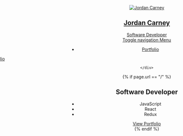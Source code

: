 <header>
  <div class="nav-height">
  <nav class="">
    <div class="nav-wrapper container">
      <!-- Nav Brand -->
      <a class="brand-logo" href="{{ site.url }}">
        <img class="img-responsive logo" src="{{ "assets/imgs/jc-logo-3a.png" | absolute_url }}" alt="Jordan Carney">
        <div class="txt">
          <h1>Jordan Carney</h1>
          <span class="tagline">Software Developer</span>
        </div>
      </a>
      <!-- End Nav Brand -->
      <!-- Mobile Nav Button -->
      <a href="#" data-activates="mobile-nav" class="button-collapse">
            <span class="hide">Toggle navigation</span>
            <i class="fa fa-bars mobile-btn" aria-hidden="true"></i>
            <span>Menu</span>
      </a>
      <!-- End Mobile Nav -->      
      <!-- Main Nav -->
      <ul class="right hide-on-med-and-down">
        <!-- li><a href="#about">About</a></li -->
        <li><a href="#portfolio">Portfolio</a></li>
        <!-- li><a href="#contact">Contact</a></li -->
      </ul>
      <!-- End Main Nav -->
      <!-- Mobile Nav -->
      <ul class="side-nav" id="mobile-nav" style="transform: translateX(-100%);">
        <!-- li><a href="#about">About</a></li -->
        <li><a href="#portfolio">Portfolio</a></li>
        <!-- li><a href="#contact">Contact</a></li -->
      </ul>
      <!-- End Mobile Nav -->

    </div>
  </nav>
  </div>
  <!-- End Nav -->

  {% if page.url == "/" %}
  <section id="intro" class="section">
    <div class="container">
      <h2>Software Developer</h2>
      <ul>
        <li>JavaScript</li>
        <li>React</li>
        <li>Redux</li>
      </ul>
      <a id="cta" class="navLink" href="#portfolio">
        View Portfolio
        <i class="fa fa-chevron-down"></i>
      </a>
    </div>
  </section>
  {% endif %}
  
</header>